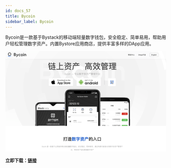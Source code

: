 ```yaml
---
id: docs_57
title: Bycoin
sidebar_label: Bycoin
---
```


Bycoin是一款基于Bystack的移动端轻量数字钱包，安全稳定、简单易用，帮助用户轻松管理数字资产。内置Bystore应用商店，提供丰富多样的DApp应用。

![image.png](img/43.png)

**立即下载：**[**链接**](http://bycoin.im/zh/home)


